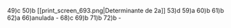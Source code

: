
49)c
50)b [[print_screen_693.png|Determinante de 2a]]
53)d 
59)a
60)b
61)b
62)a 
66)anulada -
68)c 
69)b
71)b 
72)b -

